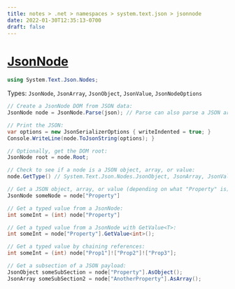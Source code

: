 ```yaml
---
title: notes > .net > namespaces > system.text.json > jsonnode
date: 2022-01-30T12:35:13-0700
draft: false
---
```

# [JsonNode](https://docs.microsoft.com/en-us/dotnet/api/system.text.json.nodes.jsonnode?view=net-6.0)
```cs
using System.Text.Json.Nodes;
```

Types: `JsonNode`, `JsonArray`, `JsonObject`, `JsonValue`, `JsonNodeOptions`

```cs
// Create a JsonNode DOM from JSON data:
JsonNode node = JsonNode.Parse(json); // Parse can also parse a JSON array or JSON object.

// Print the JSON:
var options = new JsonSerializerOptions { writeIndented = true; }
Console.WriteLine(node.ToJsonString(options); }

// Optionally, get the DOM root:
JsonNode root = node.Root;

// Check to see if a node is a JSON object, array, or value:
node.GetType() // System.Text.Json.Nodes.JsonObject, JsonArray, JsonValue

// Get a JSON object, array, or value (depending on what "Property" is) from a JsonNode:
JsonNode someNode = node["Property"]

// Get a typed value from a JsonNode:
int someInt = (int) node["Property"]

// Get a typed value from a JsonNode with GetValue<T>:
int someInt = node["Property"].GetValue<int>();

// Get a typed value by chaining references:
int someInt = (int) node["Prop1"]!["Prop2"]!["Prop3"];

// Get a subsection of a JSON payload:
JsonObject someSubSection = node["Property"].AsObject();
JsonArray someSubSection2 = node["AnotherProperty"].AsArray();
```
